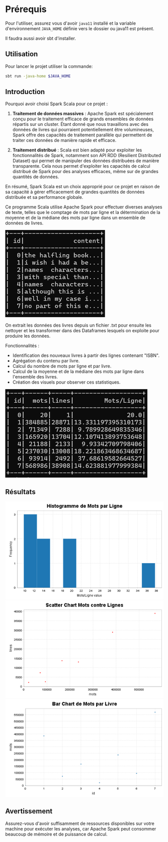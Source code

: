 # Prérequis

Pour l'utiliser, assurez vous d'avoir `java11` installé et la variable d'environnement `JAVA_HOME` définie vers le dossier ou java11 est présent.

Il faudra aussi avoir sbt d'installer.

## Utilisation

Pour lancer le projet utiliser la commande:

```bash
sbt run -java-home $JAVA_HOME
```

## Introduction

Pourquoi avoir choisi Spark Scala pour ce projet :

1. **Traitement de données massives** : Apache Spark est spécialement conçu pour le traitement efficace de grands ensembles de données répartis sur un cluster. Étant donné que nous travaillons avec des données de livres qui pourraient potentiellement être volumineuses, Spark offre des capacités de traitement parallèle qui permettent de traiter ces données de manière rapide et efficace.

2. **Traitement distribué** : Scala est bien adapté pour exploiter les fonctionnalités de Spark, notamment son API RDD (Resilient Distributed Dataset) qui permet de manipuler des données distribuées de manière transparente. Cela nous permet d'exploiter les capacités de calcul distribué de Spark pour des analyses efficaces, même sur de grandes quantités de données.

En résumé, Spark Scala est un choix approprié pour ce projet en raison de sa capacité à gérer efficacement de grandes quantités de données distribuée et sa performance globale.


Ce programme Scala utilise Apache Spark pour effectuer diverses analyses de texte, telles que le comptage de mots par ligne et la détermination de la moyenne et de la
médiane des mots par ligne dans un ensemble de données de livres.

![](screens/booksNormal.png "Optional title")

On extrait les données des livres depuis un fichier .txt pour ensuite les nettoyer et les transformer dans des Dataframes lesquels on exploite pour produire les données.

Fonctionnalités : 
- Identification des nouveaux livres à partir des lignes contenant "ISBN".
- Agrégation du contenu par livre.
- Calcul du nombre de mots par ligne et par livre.
- Calcul de la moyenne et de la médiane des mots par ligne dans l'ensemble des livres.
- Création des visuels pour observer ces statistiques.

![](screens/booksStats.png "Optional title")

## Résultats

![](screens/histogram_mots_par_ligne.png "Optional title")
![](screens/scatter_chart_mots_contre_lignes.png "Optional title")
![](screens/bar_chart_mots_par_livre.png "Optional title")

## Avertissement
Assurez-vous d'avoir suffisamment de ressources disponibles sur votre machine pour exécuter les analyses, car Apache Spark peut consommer beaucoup de mémoire et de puissance de calcul.